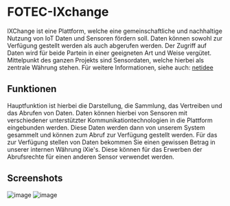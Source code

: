 # FOTEC-IXchange
IXChange ist eine Plattform, welche eine gemeinschaftliche und nachhaltige Nutzung von IoT Daten und Sensoren fördern soll. Daten können sowohl zur Verfügung gestellt werden als auch abgerufen werden. Der Zugriff auf Daten wird für beide Partein in einer geeigneten Art und Weise vergütet. Mittelpunkt des ganzen Projekts sind Sensordaten, welche hierbei als zentrale Währung stehen. 
Für weitere Informationen, siehe auch: [netidee](https://www.netidee.at/ixchange)
## Funktionen
Hauptfunktion ist hierbei die Darstellung, die Sammlung, das Vertreiben und das Abrufen von Daten. Daten können hierbei von Sensoren mit verschiedener unterstützter Kommunikationtechnologien in die Plattform eingebunden werden. Diese Daten werden dann von unserem System gesammelt und können zum Abruf zur Verfügung gestellt werden. Für das zur Verfügung stellen von Daten bekommen Sie einen gewissen Betrag in unserer internen Währung iXie's. Diese können für das Erwerben der Abrufsrechte für einen anderen Sensor verwendet werden.
## Screenshots
![image](https://github.com/FotecGmbH/FOTEC-IXchange/assets/62222316/db590521-7ea7-4831-9bb4-f5a312e27495)
![image](https://github.com/FotecGmbH/FOTEC-IXchange/assets/62222316/6c109948-5c8b-4145-b865-e07b6f6b50fd)


